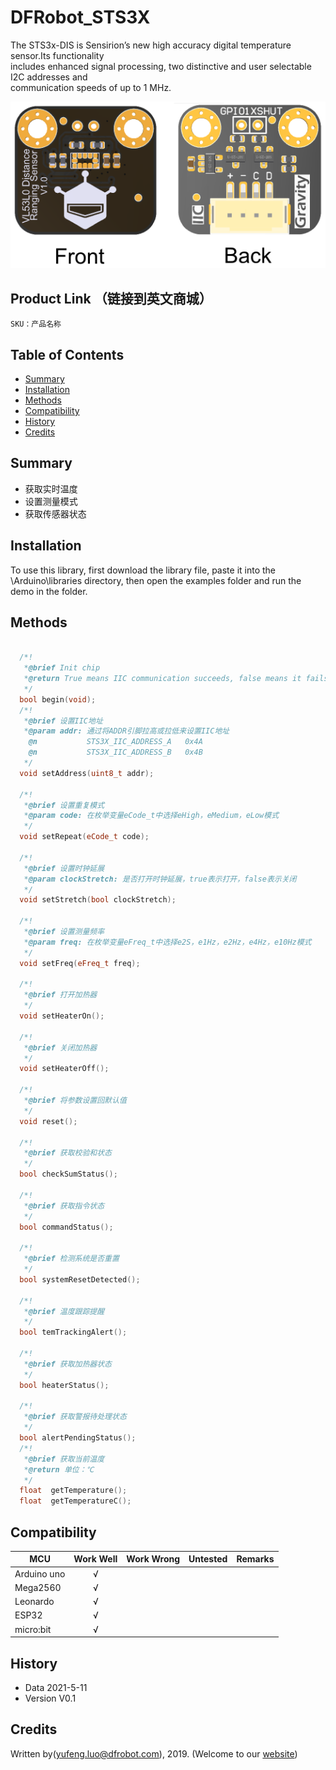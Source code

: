 # DFRobot_STS3X
The STS3x-DIS is Sensirion’s new high accuracy digital temperature sensor.Its functionality <br>
includes enhanced signal processing, two distinctive and user selectable I2C addresses and <br>
communication speeds of up to 1 MHz. <br>

![正反面svg效果图](https://github.com/ouki-wang/DFRobot_Sensor/raw/master/resources/images/SEN0245svg1.png)


## Product Link （链接到英文商城）
    SKU：产品名称
   
## Table of Contents

* [Summary](#summary)
* [Installation](#installation)
* [Methods](#methods)
* [Compatibility](#compatibility)
* [History](#history)
* [Credits](#credits)

## Summary

* 获取实时温度<br>
* 设置测量模式<br>
* 获取传感器状态<br>

## Installation

To use this library, first download the library file, paste it into the \Arduino\libraries directory, then open the examples folder and run the demo in the folder.

## Methods

```C++

  /*!
   *@brief Init chip 
   *@return True means IIC communication succeeds, false means it fails.
   */
  bool begin(void);
  /*!
   *@brief 设置IIC地址
   *@param addr: 通过将ADDR引脚拉高或拉低来设置IIC地址
    @n           STS3X_IIC_ADDRESS_A   0x4A
    @n           STS3X_IIC_ADDRESS_B   0x4B
   */
  void setAddress(uint8_t addr);
  
  /*!
   *@brief 设置重复模式
   *@param code: 在枚举变量eCode_t中选择eHigh，eMedium，eLow模式
   */
  void setRepeat(eCode_t code);
  
  /*!
   *@brief 设置时钟延展
   *@param clockStretch: 是否打开时钟延展，true表示打开，false表示关闭
   */
  void setStretch(bool clockStretch);
  
  /*!
   *@brief 设置测量频率
   *@param freq: 在枚举变量eFreq_t中选择e2S，e1Hz，e2Hz，e4Hz，e10Hz模式
   */
  void setFreq(eFreq_t freq);
  
  /*!
   *@brief 打开加热器
   */
  void setHeaterOn();
  
  /*!
   *@brief 关闭加热器
   */
  void setHeaterOff();
  
  /*!
   *@brief 将参数设置回默认值
   */
  void reset();
  
  /*!
   *@brief 获取校验和状态
   */
  bool checkSumStatus();
  
  /*!
   *@brief 获取指令状态
   */
  bool commandStatus();
  
  /*!
   *@brief 检测系统是否重置
   */
  bool systemResetDetected();
  
  /*!
   *@brief 温度跟踪提醒
   */
  bool temTrackingAlert();
  
  /*!
   *@brief 获取加热器状态
   */
  bool heaterStatus();
  
  /*!
   *@brief 获取警报待处理状态
   */
  bool alertPendingStatus();
  /*!
   *@brief 获取当前温度
   *@return 单位：℃
   */
  float  getTemperature();
  float  getTemperatureC();
```

## Compatibility

MCU                | Work Well    | Work Wrong   | Untested    | Remarks
------------------ | :----------: | :----------: | :---------: | -----
Arduino uno        |      √       |              |             | 
Mega2560        |      √       |              |             | 
Leonardo        |      √       |              |             | 
ESP32        |      √       |              |             | 
micro:bit        |      √       |              |             | 


## History

- Data 2021-5-11
- Version V0.1


## Credits

Written by(yufeng.luo@dfrobot.com), 2019. (Welcome to our [website](https://www.dfrobot.com/))





